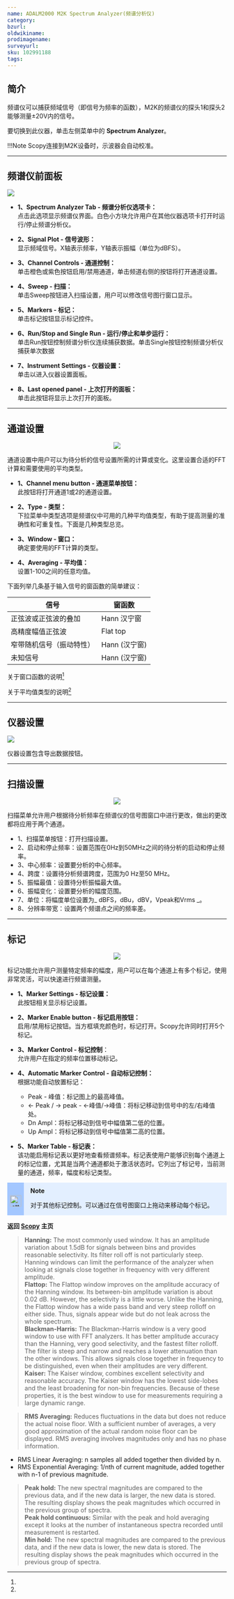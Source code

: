 ```yaml
---
name: ADALM2000 M2K Spectrum Analyzer(频谱分析仪)
category: 
bzurl: 
oldwikiname: 
prodimagename:
surveyurl: 
sku: 102991188
tags:
---
```



## 简介

频谱仪可以捕获频域信号（即信号为频率的函数），M2K的频谱仪的探头1和探头2能够测量±20V内的信号。


要切换到此仪器，单击左侧菜单中的 **Spectrum Analyzer**。


!!!Note
        Scopy连接到M2K设备时，示波器会自动校准。


-----

## 频谱仪前面板


![](https://wiki.analog.com/_media/university/tools/m2k/scopy/sa_front-panel.png)




- **1、Spectrum Analyzer Tab - 频谱分析仪选项卡：**  
点击此选项显示频谱仪界面。白色小方块允许用户在其他仪器选项卡打开时运行/停止频谱分析仪。


- **2、Signal Plot - 信号波形：**  
显示频域信号。X轴表示频率，Y轴表示振幅（单位为dBFS）。  
 
- **3、Channel Controls - 通道控制：**  
单击橙色或紫色按钮启用/禁用通道，单击频道右侧的按钮将打开通道设置。  

 
- **4、Sweep - 扫描：**  
单击Sweep按钮进入扫描设置，用户可以修改信号图行窗口显示。 

- **5、Markers - 标记：**  
单击标记按钮显示标记控件。 
 
- **6、Run/Stop and Single Run - 运行/停止和单步运行：**  
单击Run按钮控制频谱分析仪连续捕获数据。单击Single按钮控制频谱分析仪捕获单次数据 
 
- **7、Instrument Settings - 仪器设置：**  
单击以进入仪器设置面板。 
 
- **8、Last opened panel - 上次打开的面板：**  
单击此按钮将显示上次打开的面板。


------

## 通道设置



<div align="center">
<figure>
  <a href="https://wiki.analog.com/_media/university/tools/m2k/scopy/sa_channel-settings.png?cache=" target="_blank"><img src="https://wiki.analog.com/_media/university/tools/m2k/scopy/sa_channel-settings.png"  />
  </a>
</figure>
</div>


通道设置中用户可以为待分析的信号设置所需的计算或变化。这里设置合适的FFT计算和需要使用的平均类型。 

- **1、Channel menu button - 通道菜单按钮：**  
此按钮将打开通道1或2的通道设置。

- **2、Type - 类型：**  
下拉菜单中类型选项是频谱仪中可用的几种平均值类型，有助于提高测量的准确性和可重复性。下面是几种类型总览。

- **3、Window - 窗口：**  
确定要使用的FFT计算的类型。

- **4、Averaging - 平均值：**  
设置1-100之间的任意均值。


下面列举几条基于输入信号的窗函数的简单建议：

信号 |	窗函数
---|----
正弦波或正弦波的叠加|	Hann 汉宁窗
高精度幅值正弦波 |	Flat top 
窄带随机信号（振动特性）|	Hann (汉宁窗)
未知信号 |	Hann (汉宁窗)



关于窗口函数的说明[^1]




关于平均值类型的说明[^2]



------


## 仪器设置

![](https://wiki.analog.com/_media/university/tools/m2k/scopy/sa_instrument-settings.png)


仪器设置包含导出数据按钮。


-------


## 扫描设置


<div align="center">
<figure>
  <a href="https://wiki.analog.com/_media/university/tools/m2k/scopy/sa_sweep-settings.png?cache=" target="_blank"><img src="https://wiki.analog.com/_media/university/tools/m2k/scopy/sa_sweep-settings.png"  />
  </a>
</figure>
</div>


扫描菜单允许用户根据待分析频率在频谱仪的信号图窗口中进行更改，做出的更改都将应用于两个通道。


- 1、扫描菜单按钮：打开扫描设置。
- 2、启动和停止频率：设置范围在0Hz到50MHz之间的待分析的启动和停止频率。
- 3、中心频率：设置要分析的中心频率。
- 4、跨度：设置待分析频谱跨度，范围为0 Hz至50 MHz。
- 5、振幅最值：设置待分析振幅最大值。
- 6、振幅变化：设置要分析的幅度范围。
- 7、单位：将幅度单位设置为_ dBFS，dBu，dBV，Vpeak和Vrms _。
- 8、分辨率带宽：设置两个频谱点之间的频率差。


-------


## 标记


<div align="center">
<figure>
  <a href="https://wiki.analog.com/_media/university/tools/m2k/scopy/sa_markers.png?cache=" target="_blank"><img src="https://wiki.analog.com/_media/university/tools/m2k/scopy/sa_markers.png"  />
  </a>
</figure>
</div>


标记功能允许用户测量特定频率的幅度，用户可以在每个通道上有多个标记，使用非常灵活，可以快速进行频谱测量。


- **1、Marker Settings - 标记设置：**  
此按钮相关显示标记设置。

- **2、Marker Enable button - 标记启用按钮：**  
启用/禁用标记按钮。当方框填充颜色时，标记打开。Scopy允许同时打开5个标记。

- **3、Marker Control - 标记控制**：  
允许用户在指定的频率位置移动标记。

- **4、Automatic Marker Control - 自动标记控制：**  
根据功能自动放置标记：
    - Peak - 峰值：标记图上的最高峰值。
    - ← Peak / → peak - ←峰值/→峰值：将标记移动到信号中的左/右峰值处。
    - Dn Ampl：将标记移动到信号中幅值第二低的位置。
    - Up Ampl：将标记移动到信号中幅值第二高的位置。

- **5、Marker Table - 标记表：**  
该功能启用标记表以更好地查看频谱频率。标记表使用户能够识别每个通道上的标记位置，尤其是当两个通道都处于激活状态时。它列出了标记号，当前测量的通道，频率，幅度和标记类型。



<div class="tips" style="display: table; table-layout: fixed; background-color: #e3efff; height: auto; width: 100%; ">
<div class="left-icon" style="display: table-cell; vertical-align: middle; background-color: #a3c7ff; padding-top: 10px; box-sizing: border-box; height: auto; width: 38px; text-align: center;"><img style="width: 26px; vertical-align: middle;" src="https://s3-us-west-2.amazonaws.com/static.seeed.cc/seeed/icon/Note.svg" alt="attention icon" /></div>
<div class="right-desc" style="display: table-cell; vertical-align: middle; padding-left: 15px; box-sizing: border-box; width: calc(95% - 38px);">
<p style="font-weight: bold; margin-top: 10px;">Note</p>
<p style="font-size: 14px;">对于其他标记控制。可以通过在信号图窗口上拖动来移动每个标记。</p>
</div>
</div>



**返回 [Scopy](http://wiki.seeedstudio.com/cn/ADALM2000-M2K-Scopy) 主页**



[^1]:  
> **Hanning:** The most commonly used window. It has an amplitude variation about 1.5dB for signals between bins and provides reasonable selectivity. Its filter roll off is not particularly steep. Hanning windows can limit the performance of the analyzer when looking at signals close together in frequency with very different amplitude.  
> **Flattop:** The Flattop window improves on the amplitude accuracy of the Hanning window. Its between-bin amplitude variation is about 0.02 dB. However, the selectivity is a little worse. Unlike the Hanning, the Flattop window has a wide pass band and very steep rolloff on either side. Thus, signals appear wide but do not leak across the whole spectrum.  
> **Blackman-Harris:** The Blackman-Harris window is a very good window to use with FFT analyzers. It has better amplitude accuracy than the Hanning, very good selectivity, and the fastest filter rolloff. The filter is steep and narrow and reaches a lower attenuation than the other windows. This allows signals close together in frequency to be distinguished, even when their amplitudes are very different.  
> **Kaiser:** The Kaiser window, combines excellent selectivity and reasonable accuracy. The Kaiser window has the lowest side-lobes and the least broadening for non-bin frequencies. Because of these properties, it is the best window to use for measurements requiring a large dynamic range.


[^2]:
> **RMS Averaging:** Reduces fluctuations in the data but does not reduce the actual noise floor. With a sufficient number of averages, a very good approximation of the actual random noise floor can be displayed. RMS averaging involves magnitudes only and has no phase information.  
- RMS Linear Averaging: n samples all added together then divided by n.  
- RMS Exponential Averaging: 1/nth of current magnitude, added together with n-1 of previous magnitude.  
> **Peak hold:** The new spectral magnitudes are compared to the previous data, and if the new data is larger, the new data is stored. The resulting display shows the peak magnitudes which occurred in the previous group of spectra.  
> **Peak hold continuous:** Similar with the peak and hold averaging except it looks at the number of instantaneous spectra recorded until measurement is restarted.  
> **Min hold:** The new spectral magnitudes are compared to the previous data, and if the new data is lower, the new data is stored. The resulting display shows the peak magnitudes which occurred in the previous group of spectra.






























